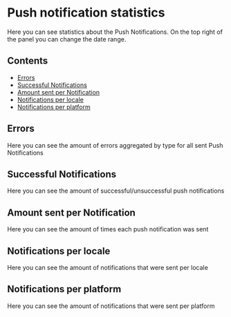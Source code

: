 # Push notification statistics
Here you can see statistics about the Push Notifications. On the top right of the panel you can change the date range.

## Contents

- [Errors](#errors)
- [Successful Notifications](#successful-notifications)
- [Amount sent per Notification](#amount-sent-per-notification)
- [Notifications per locale](#notifications-per-locale)
- [Notifications per platform](#notifications-per-platform)

## Errors
Here you can see the amount of errors aggregated by type for all sent Push Notifications

## Successful Notifications
Here you can see the amount of successful/unsuccessful push notifications

## Amount sent per Notification
Here you can see the amount of times each push notification was sent

## Notifications per locale
Here you can see the amount of notifications that were sent per locale

## Notifications per platform
Here you can see the amount of notifications that were sent per platform
